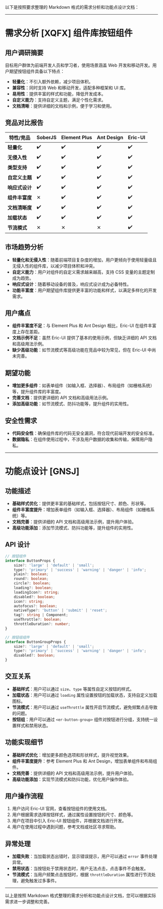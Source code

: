 以下是按照要求整理的 Markdown 格式的需求分析和功能点设计文档：

---

# 需求分析 [XQFX] 组件库按钮组件

## 用户调研摘要

目标用户群体为前端开发人员和学习者，使用场景涵盖 Web 开发和移动开发。用户期望按钮组件具备以下特点：

-   **轻量化**：不引入额外依赖，减少项目体积。
-   **兼容性**：同时支持 Web 和移动开发，适配多种框架和 UI 库。
-   **易用性**：提供丰富的样式和功能，降低开发成本。
-   **自定义能力**：支持自定义主题，满足个性化需求。
-   **文档清晰**：提供详细的文档和示例，便于学习和使用。

## 竞品对比报告

| 特性/竞品      | SoberJS | Element Plus | Ant Design | Eric-UI |
| -------------- | ------- | ------------ | ---------- | ------- |
| **轻量化**     | ✔️      | ✔️           | ✔️         | ✔️      |
| **无侵入性**   | ✔️      | ✔️           | ✔️         | ✔️      |
| **类型支持**   | ✔️      | ✔️           | ✔️         | ✔️      |
| **自定义主题** | ✔️      | ✔️           | ✔️         | ✔️      |
| **响应式设计** | ✔️      | ✔️           | ✔️         | ✔️      |
| **组件丰富度** | ✕       | ✔️           | ✔️         | ✔️      |
| **文档清晰度** | ✔️      | ✔️           | ✔️         | ✔️      |
| **加载状态**   | ✔️      | ✔️           | ✔️         | ✔️      |
| **节流模式**   | ✕       | ✕            | ✕          | ✔️      |

## 市场趋势分析

-   **轻量化和无侵入性**：随着前端项目复杂度的增加，用户更倾向于使用轻量级且无侵入性的组件库，以减少项目体积和冲突。
-   **自定义能力**：用户对组件的自定义需求越来越高，支持 CSS 变量的主题定制成为趋势。
-   **响应式设计**：随着移动设备的普及，响应式设计成为必备特性。
-   **功能丰富度**：用户期望组件库提供更丰富的功能和样式，以满足多样化的开发需求。

## 用户痛点

-   **组件丰富度不足**：与 Element Plus 和 Ant Design 相比，Eric-UI 在组件丰富度上存在差距。
-   **文档示例不足**：虽然 Eric-UI 提供了基本的使用示例，但缺乏详细的 API 文档和高级用法示例。
-   **缺少高级功能**：如节流模式等高级功能在竞品中较为常见，但在 Eric-UI 中尚未完善。

## 期望功能

-   **增加更多组件**：如表单组件（如输入框、选择器）、布局组件（如栅格系统）等，提升组件库的丰富度。
-   **完善文档**：提供更详细的 API 文档和高级用法示例。
-   **添加高级功能**：如节流模式、防抖功能等，提升组件的实用性。

## 安全性需求

-   **代码安全性**：确保组件库的代码无安全漏洞，符合现代前端开发的安全标准。
-   **数据隐私**：在组件使用过程中，不涉及用户数据的收集和传输，保障用户隐私。

---

# 功能点设计 [GNSJ]

## 功能描述

-   **基础样式优化**：提供更丰富的基础样式，包括按钮尺寸、颜色、形状等。
-   **组件丰富度提升**：增加表单组件（如输入框、选择器）、布局组件（如栅格系统）等。
-   **文档完善**：提供详细的 API 文档和高级用法示例，提升用户体验。
-   **高级功能添加**：添加节流模式、防抖功能等，提升组件的实用性。

## API 设计

```typescript
// 按钮组件
interface ButtonProps {
	size?: 'large' | 'default' | 'small';
	type?: 'primary' | 'success' | 'warning' | 'danger' | 'info';
	plain?: boolean;
	round?: boolean;
	circle?: boolean;
	loading?: boolean;
	loadingIcon?: string;
	disabled?: boolean;
	icon?: string;
	autofocus?: boolean;
	nativeType?: 'button' | 'submit' | 'reset';
	tag?: string | Component;
	useThrottle?: boolean;
	throttleDuration?: number;
}

// 按钮组组件
interface ButtonGroupProps {
	size?: 'large' | 'default' | 'small';
	type?: 'primary' | 'success' | 'warning' | 'danger' | 'info';
	disabled?: boolean;
}
```

## 交互关系

-   **基础样式**：用户可以通过 `size`、`type` 等属性自定义按钮的样式。
-   **加载状态**：用户可以通过 `loading` 属性设置按钮的加载状态，支持自定义加载图标。
-   **节流模式**：用户可以通过 `useThrottle` 属性开启节流模式，避免频繁点击导致的问题。
-   **按钮组**：用户可以通过 `<er-button-group>` 组件对按钮进行分组，支持统一设置样式和禁用状态。

## 功能实现细节

-   **基础样式优化**：增加更多颜色选项和形状样式，提升视觉效果。
-   **组件丰富度提升**：参考 Element Plus 和 Ant Design，增加表单组件和布局组件。
-   **文档完善**：提供详细的 API 文档和高级用法示例，提升用户体验。
-   **高级功能添加**：实现节流模式和防抖功能，优化用户操作体验。

## 用户操作流程

1. 用户访问 Eric-UI 官网，查看按钮组件的使用文档。
2. 用户根据需求选择按钮样式，通过属性设置按钮的尺寸、颜色等。
3. 用户在项目中引入 Eric-UI 按钮组件，并根据文档进行开发。
4. 用户在使用过程中遇到问题，参考文档或社区寻求帮助。

## 异常处理

-   **加载失败**：当加载状态出错时，显示错误提示，用户可以通过 `error` 事件处理异常。
-   **禁用状态**：当按钮处于禁用状态时，用户无法点击，点击事件不会触发。
-   **节流模式**：当用户频繁点击按钮时，根据 `throttleDuration` 属性进行节流处理，避免触发过多事件。

---

以上是按照 Markdown 格式整理的需求分析和功能点设计文档，您可以根据实际需求进一步调整和完善。

